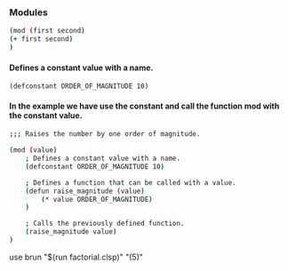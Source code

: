 ### Modules
```bash
(mod (first second)
(+ first second)
)
```
####  Defines a constant value with a name.
 ```
 (defconstant ORDER_OF_MAGNITUDE 10)
 ```   

#### In the example we have use the constant and call the function mod with the constant value.
```bash
;;; Raises the number by one order of magnitude.

(mod (value)
    ; Defines a constant value with a name.
    (defconstant ORDER_OF_MAGNITUDE 10)

    ; Defines a function that can be called with a value.
    (defun raise_magnitude (value)
        (* value ORDER_OF_MAGNITUDE)
    )

    ; Calls the previously defined function.
    (raise_magnitude value)
)
```
use
brun "$(run factorial.clsp)" "(5)"

